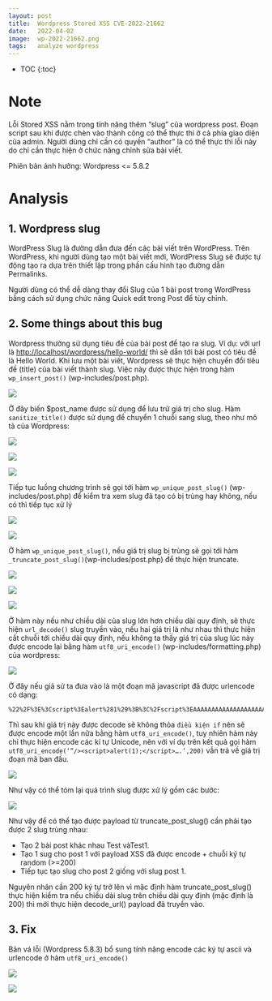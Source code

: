 ```yaml
---
layout: post
title:  Wordpress Stored XSS CVE-2022-21662
date:   2022-04-02
image:  wp-2022-21662.png
tags:   analyze wordpress
---
```


* TOC
{:toc}

# Note

Lỗi Stored XSS nằm trong tính năng thêm “slug” của wordpress post. Đoạn script sau khi được chèn vào thành công có thể thực thi ở cả phía giao diện của admin. Người dùng chỉ cần có quyền “author” là có thể thực thi lỗi này do chỉ cần thực hiện ở chức năng chỉnh sửa bài viết.

Phiên bản ảnh hưởng: Wordpress <= 5.8.2

# Analysis

## 1. Wordpress slug

WordPress Slug là đường dẫn đưa đến các bài viết trên WordPress. Trên WordPress, khi người dùng tạo một bài viết mới, WordPress Slug sẽ được tự động tạo ra dựa trên thiết lập trong phần cấu hình tạo đường dẫn Permalinks.

Người dùng có thể dễ dàng thay đổi Slug của 1 bài post trong WordPress bằng cách sử dụng chức năng Quick edit trong Post để tùy chỉnh.

## 2. Some things about this bug

Wordpress thường sử dụng tiêu đề của bài post để tạo ra slug. Ví dụ: với url là <http://localhost/wordpress/hello-world/> thì sẽ dẫn tới bài post có tiêu đề là  Hello World. Khi lưu một bài viết, Wordpress sẽ thực hiện chuyển đổi tiêu đề (title) của bài viết thành slug. Việc này được thực hiện trong hàm `wp_insert_post()` (wp-includes/post.php).

![](https://raw.githubusercontent.com/namnhat239/namnhat239.github.io/main/images/wp_xss/Picture1.png)

Ở đây biến $post_name được sử dụng để lưu trữ giá trị cho slug.
Hàm `sanitize_title()` được sử dụng để chuyển 1 chuỗi sang slug, theo như mô tả của Wordpress:

![](https://raw.githubusercontent.com/namnhat239/namnhat239.github.io/main/images/wp_xss/Picture2.png)

![](https://raw.githubusercontent.com/namnhat239/namnhat239.github.io/main/images/wp_xss/Picture3.png)

![](https://raw.githubusercontent.com/namnhat239/namnhat239.github.io/main/images/wp_xss/Picture4.png)

Tiếp tục luồng chương trình sẽ gọi tới hàm `wp_unique_post_slug()` (wp-includes/post.php) để kiểm tra xem slug đã tạo có bị trùng hay không, nếu có thì tiếp tục xử lý

![](https://raw.githubusercontent.com/namnhat239/namnhat239.github.io/main/images/wp_xss/Picture5.png)

![](https://raw.githubusercontent.com/namnhat239/namnhat239.github.io/main/images/wp_xss/Picture6.png)

Ở hàm `wp_unique_post_slug()`, nếu giá trị slug bị trùng sẽ gọi tới hàm `_truncate_post_slug()`(wp-includes/post.php) để thực hiện truncate.

![](https://raw.githubusercontent.com/namnhat239/namnhat239.github.io/main/images/wp_xss/Picture7.png)

![](https://raw.githubusercontent.com/namnhat239/namnhat239.github.io/main/images/wp_xss/Picture8.png)

![](https://raw.githubusercontent.com/namnhat239/namnhat239.github.io/main/images/wp_xss/Picture9.png)

Ở hàm này nếu như chiều dài của slug lớn hơn chiều dài quy định, sẽ thực hiện `url_decode()` slug truyền vào, nếu hai giá trị là như nhau thì thực hiện cắt chuỗi tới chiều dài quy định, nếu không ta thấy giá trị của slug lúc này được encode lại bằng hàm `utf8_uri_encode()` (wp-includes/formatting.php) của wordpress: 

![](https://raw.githubusercontent.com/namnhat239/namnhat239.github.io/main/images/wp_xss/Picture10.png)

Ở đây nếu giả sử ta đưa vào là một đoạn mã javascript đã được urlencode có dạng:

```
%22%2F%3E%3Cscript%3Ealert%281%29%3B%3C%2Fscript%3EAAAAAAAAAAAAAAAAAAAAAAAAAAAAAAAAAAAAAAAAAAAAAAAAAAAAAAAAAAAAAAAAAAAAAAAAAAAAAAAAAAAAAAAAAAAAAAAAAAAAAAAAAAAAAAAAAAAAAAAAAAAAAAAAAAAAAAAAAAAAAAAAAAAAAAAAAAAAAAAAAAAAAAAAAAAAAAAAAAAAAAAAAAAAAAAAAAAAAAAAAAAAAAAAAAAAAAAAAAAAAAAAAAAAAAAAAAAAAAAAAAAAAAAAAAAAAAAAAAAAAAAAAAAAAAAAAAAAAAAAAAAAAAA
```

Thì sau khi giá trị này được decode sẽ không thỏa `điều kiện if` nên sẽ được encode một lần nữa bằng hàm `utf8_uri_encode()`, tuy nhiên hàm này chỉ thực hiện encode các kí tự Unicode, nên với ví dụ trên kết quả gọi hàm `utf8_uri_encode(‘”/><script>alert(1);</script>….’,200)` vẫn trả về giá trị đoạn mã ban đầu.

![](https://raw.githubusercontent.com/namnhat239/namnhat239.github.io/main/images/wp_xss/Picture11.png)

Như vậy có thể tóm lại quá trình slug được xử lý gồm các bước:

![](https://raw.githubusercontent.com/namnhat239/namnhat239.github.io/main/images/wp_xss/Picture12.png)


Như vậy để có thể tạo được payload từ  truncate_post_slug() cần phải tạo được 2 slug trùng nhau:

- Tạo 2 bài post khác nhau Test vàTest1.
- Tạo 1 sug cho post 1 với payload XSS đã được encode + chuỗi ký tự random (>=200)
- Tiếp tục tạo slug cho post 2 giống với slug post 1.

Nguyên nhân cần 200 ký tự trở lên vì mặc định hàm truncate_post_slug() thực hiện kiểm tra nếu chiều dài slug trên chiều dài quy định (mặc định là 200) thì mới thực hiện decode_url() payload đã truyền vào.

## 3. Fix

Bản vá lỗi (Wordpress 5.8.3) bổ sung tính năng encode các ký tự ascii và urlencode ở hàm `utf8_uri_encode()`

![](https://raw.githubusercontent.com/namnhat239/namnhat239.github.io/main/images/wp_xss/Picture13.png)

![](https://raw.githubusercontent.com/namnhat239/namnhat239.github.io/main/images/wp_xss/Picture14.png)
